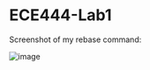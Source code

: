 # ECE444-Lab1

Screenshot of my rebase command:

![image](https://user-images.githubusercontent.com/48849101/133870514-e8b4c81a-6c8a-439a-8b53-66efc53ad24b.png)
